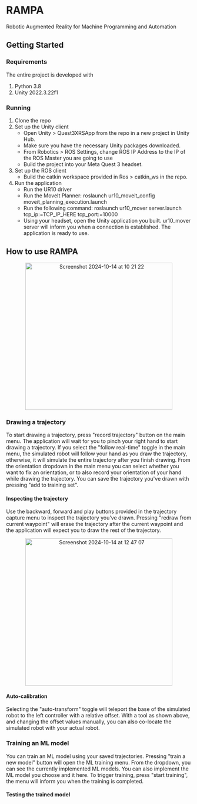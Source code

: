 # RAMPA
Robotic Augmented Reality for Machine Programming and Automation

## Getting Started
### Requirements
The entire project is developed with
1. Python 3.8
2. Unity 2022.3.22f1

### Running
1. Clone the repo
2. Set up the Unity client
   - Open Unity > Quest3XRSApp from the repo in a new project in Unity Hub.
   - Make sure you have the necessary Unity packages downloaded.
   - From Robotics > ROS Settings, change ROS IP Address to the IP of the ROS Master you are going to use
   - Build the project into your Meta Quest 3 headset.
3. Set up the ROS client
   - Build the catkin workspace provided in Ros > catkin_ws in the repo.
4. Run the application
   -  Run the UR10 driver
   -   Run the MoveIt Planner: roslaunch ur10_moveit_config moveit_planning_execution.launch
   -   Run the following command: roslaunch ur10_mover server.launch tcp_ip:=TCP_IP_HERE tcp_port:=10000
   -   Using your headset, open the Unity application you built. ur10_mover server will inform you when a connection is established. The application is ready to use.


## How to use RAMPA
<p align="center">
<img width="400" align="center" alt="Screenshot 2024-10-14 at 10 21 22" src="https://github.com/user-attachments/assets/3b02b442-c713-403b-93f0-60d23f3acef0">
</p>

### Drawing a trajectory
To start drawing a trajectory, press "record trajectory" button on the main menu. The application will wait for you to pinch your right hand to start drawing a trajectory. If you select the "follow real-time" toggle in the main menu, the simulated robot will follow your hand as you draw the trajectory, otherwise, it will simulate the entire trajectory after you finish drawing. From the orientation dropdown in the main menu you can select whether you want to fix an orientation, or to also record your orientation of your hand while drawing the trajectory. You can save the trajectory you've drawn with pressing "add to training set".

#### Inspecting the trajectory
Use the backward, forward and play buttons provided in the trajectory capture menu to inspect the trajectory you've drawn. Pressing "redraw from current waypoint" will erase the trajectory after the current waypoint and the application will expect you to draw the rest of the trajectory.

<p align="center">
<img width="400" alt="Screenshot 2024-10-14 at 12 47 07" src="https://github.com/user-attachments/assets/2b1a563b-8b26-4def-a2b2-22c17869582e">
</p>

#### Auto-calibration
Selecting the "auto-transform" toggle will teleport the base of the simulated robot to the left controller with a relative offset. With a tool as shown above, and changing the offset values manually, you can also co-locate the simulated robot with your actual robot.

### Training an ML model

You can train an ML model using your saved trajectories. Pressing "train a new model" button will open the ML training menu. From the dropdown, you can see the currently implemented ML models. You can also implement the ML model you choose and it here. To trigger training, press "start training", the menu will inform you when the training is completed. 

#### Testing the trained model


